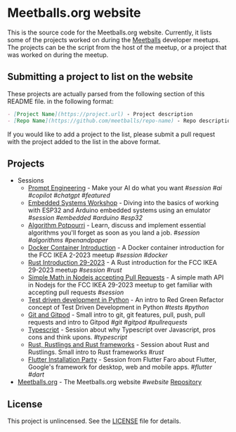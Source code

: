 # Meetballs.org website

This is the source code for the Meetballs.org website. Currently, it lists
some of the projects worked on during the [Meetballs](https://meetballs.org)
developer meetups. The projects can be the script from the host of the meetup,
or a project that was worked on during the meetup.

## Submitting a project to list on the website

These projects are actually parsed from the following section of this README
file. in the following format:

```markdown
- [Project Name](https://project.url) - Project description
- [Repo Name](https://github.com/meetballs/repo-name) - Repo description
```

If you would like to add a project to the list, please submit a pull request
with the project added to the list in the above format.

## Projects

- Sessions
  - [Prompt Engineering](https://www.facebook.com/events/928880408889510) - Make your AI do what you want _#session_ _#ai_ _#copilot_ _#chatgpt_ _#featured_
  - [Embedded Systems Workshop](https://github.com/zinixyt/meetballs-embedded-workshop) - Diving
    into the basics of working with ESP32 and Arduino embedded systems using an emulator _#session_
    _#embedded_ _#arduino_ _#esp32_
  - [Algorithm Potpourri](https://www.facebook.com/events/1080560462988839) - Learn, discuss and implement essential
    algorithms you'll forget as soon as you land a job. _#session_
    _#algorithms_ _#penandpaper_
  - [Docker Container Introduction](https://github.com/Unisergius/containers-fccikea-2-2023) - A Docker container
    introduction for the FCC IKEA 2-2023 meetup _#session_ _#docker_
  - [Rust Introduction 29-2023](https://github.com/onelikeandidie/fccikea-29-2023-rust) - A Rust introduction for the FCC
    IKEA 29-2023 meetup _#session_ _#rust_
  - [Simple Math in Nodejs accepting Pull Requests](https://github.com/Unisergius/simple-math-api-exercise) - A simple
    math API in Nodejs for the FCC IKEA 29-2023 meetup to get familiar with accepting pull requests _#session_
  - [Test driven development in Python](https://github.com/Unisergius/fcc-python-tdd-session) - An intro to Red Green Refactor concept of Test Driven Development in Python _#tests_ _#python_
  - [Git and Gitpod](https://github.com/Unisergius/git-fcc-ikea-2023) - Small intro to git, git features, pull, push, pull requests and intro to Gitpod _#git_ _#gitpod_ _#pullrequests_
  - [Typescript](https://github.com/Unisergius/typescript-fccikea-4-2023) - Session about why Typescript over Javascript, pros cons and think upons. _#typescript_
  - [Rust, Rustlings and Rust frameworks](https://github.com/Unisergius/rust-7-april-fcc-ikea) - Session about Rust and Rustlings. Small intro to Rust frameworks _#rust_
  - [Flutter Installation Party](https://github.com/Unisergius/flutter-fccikea-3-2023) - Session from Flutter Faro about Flutter, Google's framework for desktop, web and mobile apps. _#flutter_ _#dart_
- [Meetballs.org](https://meetballs.org) - The Meetballs.org website _#website_
    [Repository](https://github.com/onelikeandidie/meetballs.org)

## License

This project is unlincensed. See the [LICENSE](LICENSE) file for details.
